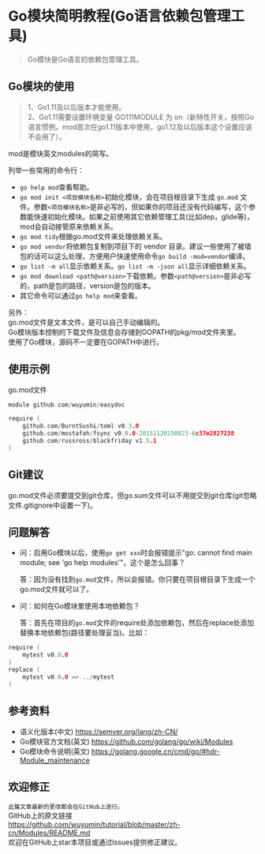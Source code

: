 # Go模块简明教程(Go语言依赖包管理工具)

> Go模块是Go语言的依赖包管理工具。

## Go模块的使用
> 1、Go1.11及以后版本才能使用。  
2、Go1.11需要设置环境变量 GO111MODULE 为 on（新特性开关，按照Go语言惯例，mod首次在go1.11版本中使用，go1.12及以后版本这个设置应该不会用了）。

mod是模块英文modules的简写。

列举一些常用的命令行：

- `go help mod`查看帮助。
- `go mod init <项目模块名称>`初始化模块，会在项目根目录下生成 `go.mod` 文件。参数`<项目模块名称>`是非必写的，但如果你的项目还没有代码编写，这个参数能快速初始化模块。如果之前使用其它依赖管理工具(比如dep，glide等)，mod会自动接管原来依赖关系。
- `go mod tidy`根据go.mod文件来处理依赖关系。
- `go mod vendor`将依赖包复制到项目下的 vendor 目录。建议一些使用了被墙包的话可以这么处理，方便用户快速使用命令`go build -mod=vendor`编译。
- `go list -m all`显示依赖关系。`go list -m -json all`显示详细依赖关系。
- `go mod download <path@version>`下载依赖。参数`<path@version>`是非必写的，path是包的路径，version是包的版本。
- 其它命令可以通过`go help mod`来查看。

另外：  
go.mod文件是文本文件，是可以自己手动编辑的。  
Go模块版本控制的下载文件及信息会存储到GOPATH的pkg/mod文件夹里。  
使用了Go模块，源码不一定要在GOPATH中进行。  

## 使用示例
go.mod文件
```go
module github.com/wuyumin/easydoc

require (
	github.com/BurntSushi/toml v0.3.0
	github.com/mostafah/fsync v0.0.0-20151120150823-6c37e2827238
	github.com/russross/blackfriday v1.5.1
)
```

## Git建议
go.mod文件必须要提交到git仓库，但go.sum文件可以不用提交到git仓库(git忽略文件.gitignore中设置一下)。

## 问题解答
- 问：启用Go模块以后，使用`go get xxx`时会报错提示"go: cannot find main module; see 'go help modules'"，这个是怎么回事？  
  
  答：因为没有找到`go.mod`文件，所以会报错。你只要在项目根目录下生成一个go.mod文件就可以了。

- 问：如何在Go模块里使用本地依赖包？  
  
  答：首先在项目的`go.mod`文件的require处添加依赖包，然后在replace处添加替换本地依赖包(路径要处理妥当)。比如：

```go
require (
	mytest v0.0.0
)
replace (
	mytest v0.0.0 => ../mytest
)
```

## 参考资料
- 语义化版本(中文) <https://semver.org/lang/zh-CN/>
- Go模块官方文档(英文) <https://github.com/golang/go/wiki/Modules>
- Go模块命令说明(英文) <https://golang.google.cn/cmd/go/#hdr-Module_maintenance>

## 欢迎修正
`此篇文章最新的更改都会在GitHub上进行。`  
GitHub上的原文链接  
<https://github.com/wuyumin/tutorial/blob/master/zh-cn/Modules/README.md>  
欢迎在GitHub上star本项目或通过Issues提供修正建议。  
